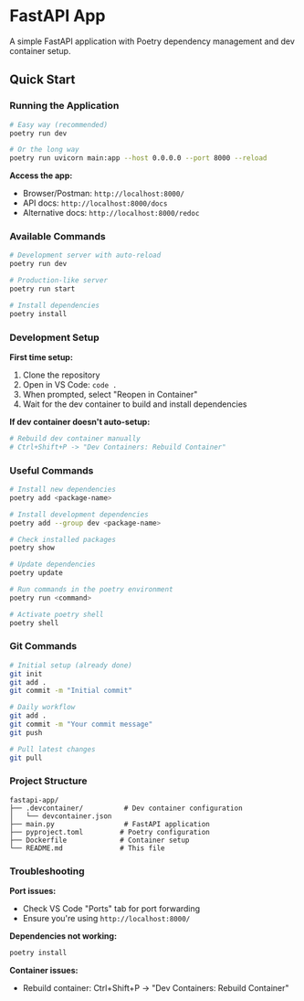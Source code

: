 # FastAPI App

A simple FastAPI application with Poetry dependency management and dev container setup.

## Quick Start

### Running the Application

```bash
# Easy way (recommended)
poetry run dev

# Or the long way
poetry run uvicorn main:app --host 0.0.0.0 --port 8000 --reload
```

**Access the app:**
- Browser/Postman: `http://localhost:8000/`
- API docs: `http://localhost:8000/docs`
- Alternative docs: `http://localhost:8000/redoc`

### Available Commands

```bash
# Development server with auto-reload
poetry run dev

# Production-like server
poetry run start

# Install dependencies
poetry install
```

### Development Setup

**First time setup:**
1. Clone the repository
2. Open in VS Code: `code .`
3. When prompted, select "Reopen in Container"
4. Wait for the dev container to build and install dependencies

**If dev container doesn't auto-setup:**
```bash
# Rebuild dev container manually
# Ctrl+Shift+P -> "Dev Containers: Rebuild Container"
```

### Useful Commands

```bash
# Install new dependencies
poetry add <package-name>

# Install development dependencies
poetry add --group dev <package-name>

# Check installed packages
poetry show

# Update dependencies
poetry update

# Run commands in the poetry environment
poetry run <command>

# Activate poetry shell
poetry shell
```

### Git Commands

```bash
# Initial setup (already done)
git init
git add .
git commit -m "Initial commit"

# Daily workflow
git add .
git commit -m "Your commit message"
git push

# Pull latest changes
git pull
```

### Project Structure

```
fastapi-app/
├── .devcontainer/          # Dev container configuration
│   └── devcontainer.json
├── main.py                 # FastAPI application
├── pyproject.toml         # Poetry configuration
├── Dockerfile             # Container setup
└── README.md              # This file
```

### Troubleshooting

**Port issues:**
- Check VS Code "Ports" tab for port forwarding
- Ensure you're using `http://localhost:8000/`

**Dependencies not working:**
```bash
poetry install
```

**Container issues:**
- Rebuild container: Ctrl+Shift+P -> "Dev Containers: Rebuild Container"